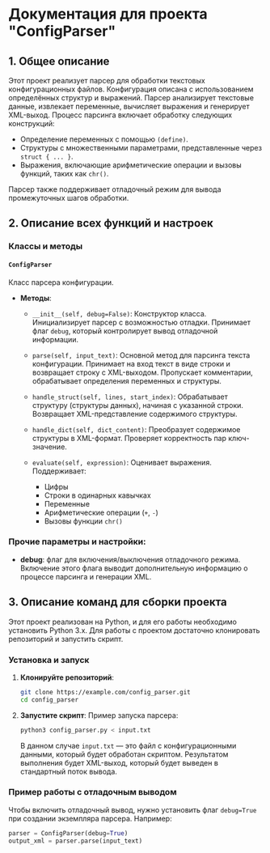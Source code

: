 # Документация для проекта "ConfigParser"

## 1. Общее описание

Этот проект реализует парсер для обработки текстовых конфигурационных файлов. Конфигурация описана с использованием определённых структур и выражений. Парсер анализирует текстовые данные, извлекает переменные, вычисляет выражения и генерирует XML-выход. Процесс парсинга включает обработку следующих конструкций:

- Определение переменных с помощью `(define)`.
- Структуры с множественными параметрами, представленные через `struct { ... }`.
- Выражения, включающие арифметические операции и вызовы функций, таких как `chr()`.

Парсер также поддерживает отладочный режим для вывода промежуточных шагов обработки.

## 2. Описание всех функций и настроек

### Классы и методы

#### `ConfigParser`

Класс парсера конфигурации.

- **Методы**:
  - `__init__(self, debug=False)`:
    Конструктор класса. Инициализирует парсер с возможностью отладки. Принимает флаг `debug`, который контролирует вывод отладочной информации.
  
  - `parse(self, input_text)`:
    Основной метод для парсинга текста конфигурации. Принимает на вход текст в виде строки и возвращает строку с XML-выходом. Пропускает комментарии, обрабатывает определения переменных и структуры.
  
  - `handle_struct(self, lines, start_index)`:
    Обрабатывает структуру (структуры данных), начиная с указанной строки. Возвращает XML-представление содержимого структуры.
  
  - `handle_dict(self, dict_content)`:
    Преобразует содержимое структуры в XML-формат. Проверяет корректность пар ключ-значение.
  
  - `evaluate(self, expression)`:
    Оценивает выражения. Поддерживает:
    - Цифры
    - Строки в одинарных кавычках
    - Переменные
    - Арифметические операции (`+`, `-`)
    - Вызовы функции `chr()`

### Прочие параметры и настройки:

- **debug**: флаг для включения/выключения отладочного режима. Включение этого флага выводит дополнительную информацию о процессе парсинга и генерации XML.

## 3. Описание команд для сборки проекта

Этот проект реализован на Python, и для его работы необходимо установить Python 3.x. Для работы с проектом достаточно клонировать репозиторий и запустить скрипт.

### Установка и запуск

1. **Клонируйте репозиторий**:
    ```bash
    git clone https://example.com/config_parser.git
    cd config_parser
    ```

2. **Запустите скрипт**:
    Пример запуска парсера:
    ```bash
    python3 config_parser.py < input.txt
    ```

    В данном случае `input.txt` — это файл с конфигурационными данными, который будет обработан скриптом. Результатом выполнения будет XML-выход, который будет выведен в стандартный поток вывода.

### Пример работы с отладочным выводом

Чтобы включить отладочный вывод, нужно установить флаг `debug=True` при создании экземпляра парсера. Например:

```python
parser = ConfigParser(debug=True)
output_xml = parser.parse(input_text)
